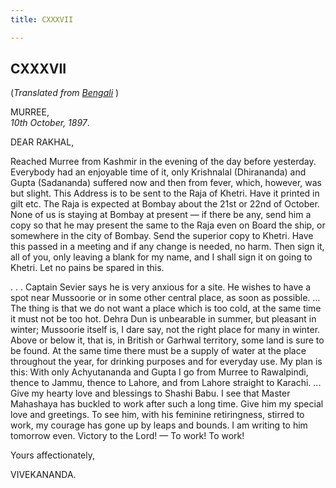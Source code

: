 ```yaml
---
title: CXXXVII

---
```





  

  


## CXXXVII

(*Translated from [Bengali](b8376e6137.pdf)* )

MURREE,  
*10th October, 1897*.

DEAR RAKHAL,

Reached Murree from Kashmir in the evening of the day before yesterday.
Everybody had an enjoyable time of it, only Krishnalal (Dhirananda) and
Gupta (Sadananda) suffered now and then from fever, which, however, was
but slight. This Address is to be sent to the Raja of Khetri. Have it
printed in gilt etc. The Raja is expected at Bombay about the 21st or
22nd of October. None of us is staying at Bombay at present — if there
be any, send him a copy so that he may present the same to the Raja even
on Board the ship, or somewhere in the city of Bombay. Send the superior
copy to Khetri. Have this passed in a meeting and if any change is
needed, no harm. Then sign it, all of you, only leaving a blank for my
name, and I shall sign it on going to Khetri. Let no pains be spared in
this.

. . . Captain Sevier says he is very anxious for a site. He wishes to
have a spot near Mussoorie or in some other central place, as soon as
possible. ... The thing is that we do not want a place which is too
cold, at the same time it must not be too hot. Dehra Dun is unbearable
in summer, but pleasant in winter; Mussoorie itself is, I dare say, not
the right place for many in winter. Above or below it, that is, in
British or Garhwal territory, some land is sure to be found. At the same
time there must be a supply of water at the place throughout the year,
for drinking purposes and for everyday use. My plan is this: With only
Achyutananda and Gupta I go from Murree to Rawalpindi, thence to Jammu,
thence to Lahore, and from Lahore straight to Karachi. ... Give my
hearty love and blessings to Shashi Babu. I see that Master Mahashaya
has buckled to work after such a long time. Give him my special love and
greetings. To see him, with his feminine retiringness, stirred to work,
my courage has gone up by leaps and bounds. I am writing to him tomorrow
even. Victory to the Lord! — To work! To work! 

Yours affectionately,

VIVEKANANDA.


